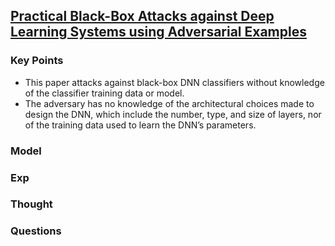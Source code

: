 ## [Practical Black-Box Attacks against Deep Learning Systems using Adversarial Examples](https://arxiv.org/abs/1602.02697)


### Key Points
- This paper attacks against black-box DNN classifiers without knowledge of the classifier training data or model.
- The adversary has no knowledge of the architectural choices made to design the DNN, which include the number, type, and size of layers, 
nor of the training data used to learn the DNN’s parameters.

### Model



### Exp


### Thought


### Questions
